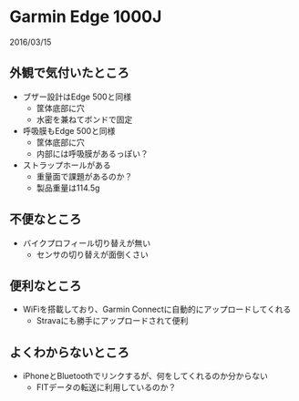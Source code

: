 # Garmin Edge 1000J

2016/03/15

## 外観で気付いたところ

- ブザー設計はEdge 500と同様
    - 筐体底部に穴
    - 水密を兼ねてボンドで固定
- 呼吸膜もEdge 500と同様
    - 筐体底部に穴
    - 内部には呼吸膜があるっぽい？
- ストラップホールがある
    - 重量面で課題があるのか？
    - 製品重量は114.5g

## 不便なところ

- バイクプロフィール切り替えが無い
    - センサの切り替えが面倒くさい

## 便利なところ

- WiFiを搭載しており、Garmin Connectに自動的にアップロードしてくれる
    - Stravaにも勝手にアップロードされて便利

## よくわからないところ

- iPhoneとBluetoothでリンクするが、何をしてくれるのか分からない
    - FITデータの転送に利用しているのか？
